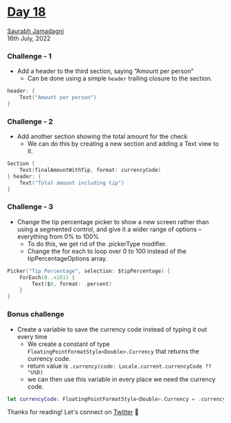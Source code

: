 # [Day 18](https://www.hackingwithswift.com/100/swiftui/18)

[Saurabh Jamadagni](https://github.com/SaurabhJamadagni)<br>
16th July, 2022

### Challenge - 1

- Add a header to the third section, saying “Amount per person”
  - Can be done using a simple `header` trailing closure to the section.

```swift
header: {
    Text("Amount per person")
}
```

### Challenge - 2

- Add another section showing the total amount for the check
  - We can do this by creating a new section and adding a Text view to it.

```swift
Section {
    Text(finalAmountWithTip, format: currencyCode)
} header: {
    Text("Total amount including tip")
}
```

### Challenge - 3

- Change the tip percentage picker to show a new screen rather than using a segmented control, and give it a wider range of options – everything from 0% to 100%
  - To do this, we get rid of the .pickerType modifier.
  - Change the for each to loop over 0 to 100 instead of the tipPercentageOptions array.

```swift
Picker("Tip Percentage", selection: $tipPercentage) {
    ForEach(0..<101) {
        Text($0, format: .percent)
    }
}
```

### Bonus challenge

- Create a variable to save the currency code instead of typing it out every time
  - We create a constant of type `FloatingPointFormatStyle<Double>.Currency` that returns the currency code.
  - return value is `.currency(code: Locale.current.currencyCode ?? "USD)`
  - we can then use this variable in every place we need the currency code.

```swift
let currencyCode: FloatingPointFormatStyle<Double>.Currency = .currency(code: Locale.current.currencyCode ?? "USD")
```

Thanks for reading! Let's connect on [Twitter](https://twitter.com/Saura6hJ) 👋
